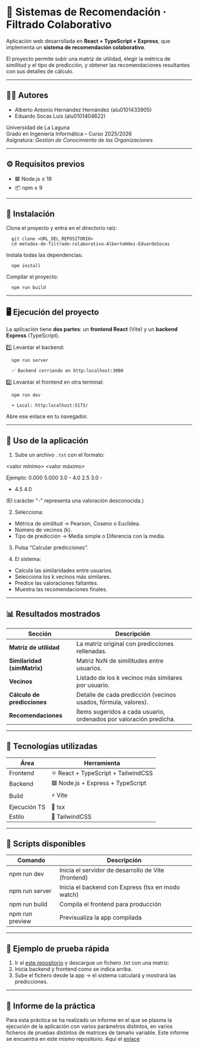# 🎯 Sistemas de Recomendación · Filtrado Colaborativo

Aplicación web desarrollada en **React + TypeScript + Express**, que implementa un **sistema de recomendación colaborativo**.  

El proyecto permite subir una matriz de utilidad, elegir la métrica de similitud y el tipo de predicción,
y obtener las recomendaciones resultantes con sus detalles de cálculo.

-----------------------------------------------------------------------------

## 👨‍💻 Autores

- Alberto Antonio Hernández Hernández (alu0101433905)
- Eduardo Socas Luis (alu0101404622)

Universidad de La Laguna  
Grado en Ingeniería Informática – Curso 2025/2026  
Asignatura: *Gestión de Conocimiento de las Organizaciones*


-----------------------------------------------------------------------------

## ⚙️ Requisitos previos

- 🟩 Node.js ≥ 18
- 📦 npm ≥ 9

-----------------------------------------------------------------------------

## 🚀 Instalación

Clona el proyecto y entra en el directorio raíz:
```
  git clone <URL_DEL_REPOSITORIO>
  cd metodos-de-filtrado-colaborativo-AlbertoHdez-EduardoSocas
```

Instala todas las dependencias:
```
  npm install
```

Compilar el proyecto:
```
  npm run build
```
-----------------------------------------------------------------------------

## 🖥️ Ejecución del proyecto

La aplicación tiene **dos partes**:
un **frontend React** (Vite) y un **backend Express** (TypeScript).

1️⃣ Levantar el backend:
```
  npm run server

  ✅ Backend corriendo en http:localhost:3000
```
2️⃣ Levantar el frontend en otra terminal:
```
  npm run dev

  ➜ Local: http:localhost:5173/
```
Abre ese enlace en tu navegador.

-----------------------------------------------------------------------------

## 🧠 Uso de la aplicación

1. Sube un archivo `.txt` con el formato:

  <valor mínimo>
  <valor máximo>
  <matriz de utilidad>

  Ejemplo:
  0.000
  5.000
  3.0 - 4.0
  2.5 3.0 -
  - 4.5 4.0

  (El carácter "-" representa una valoración desconocida.)

2. Selecciona:
  - Métrica de similitud → Pearson, Coseno o Euclídea.
  - Número de vecinos (k).
  - Tipo de predicción → Media simple o Diferencia con la media.

3. Pulsa "Calcular predicciones".

4. El sistema:
  - Calcula las similaridades entre usuarios.
  - Selecciona los k vecinos más similares.
  - Predice las valoraciones faltantes.
  - Muestra las recomendaciones finales.

-----------------------------------------------------------------------------

## 📊 Resultados mostrados

| Sección | Descripción |
|----------|--------------|
| **Matriz de utilidad** | La matriz original con predicciones rellenadas. |
| **Similaridad (simMatrix)** | Matriz NxN de similitudes entre usuarios. |
| **Vecinos** | Listado de los k vecinos más similares por usuario. |
| **Cálculo de predicciones** | Detalle de cada predicción (vecinos usados, fórmula, valores). |
| **Recomendaciones** | Ítems sugeridos a cada usuario, ordenados por valoración predicha. |

-----------------------------------------------------------------------------

## 🧱 Tecnologías utilizadas

| Área | Herramienta |
|------|--------------|
| Frontend | ⚛️ React + TypeScript + TailwindCSS |
| Backend | 🟦 Node.js + Express + TypeScript |
| Build | ⚡ Vite |
| Ejecución TS | 🧩 tsx |
| Estilo | 🎨 TailwindCSS |

-----------------------------------------------------------------------------

## 🧰 Scripts disponibles

| Comando | Descripción |
|----------|--------------|
| npm run dev | Inicia el servidor de desarrollo de Vite (frontend) |
| npm run server | Inicia el backend con Express (tsx en modo watch) |
| npm run build | Compila el frontend para producción |
| npm run preview | Previsualiza la app compilada |

-----------------------------------------------------------------------------

## 🧪 Ejemplo de prueba rápida

1. Ir al [este repositorio](https://github.com/ull-cs/gestion-conocimiento/tree/main/recommeder-systems/examples-utility-matrices) y descargue un fichero .txt con una matriz:
2. Inicia backend y frontend como se indica arriba.
3. Sube el fichero desde la app → el sistema calculará y mostrará las predicciones.

-----------------------------------------------------------------------------

## 📄 Informe de la práctica

Para esta práctica se ha realizado un informe en el que se plasma la ejecución de la aplicación con varios
parámetros distintos, en varios ficheros de pruebas distintos de matrices de tamaño variable. Este informe
se encuentra en este mismo repositorio. Aquí el [enlace]([https://github.com/ull-cs/gestion-conocimiento/tree/main/recommeder-systems/examples-utility-matrices](https://github.com/Albertohdez02/metodos-de-filtrado-colaborativo-AlbertoHdez-EduardoSocas/blob/main/informe-sistemas_recomendacion-app_web-AlbertoHdez-EduardoSocasPE101.pdf))
